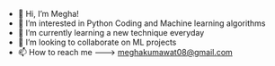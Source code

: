 - 👋 Hi, I’m Megha!
- 👀 I’m interested in Python Coding and Machine learning algorithms
- 🌱 I’m currently learning a new technique everyday
- 💞️ I’m looking to collaborate on ML projects
- 📫 How to reach me ---> meghakumawat08@gmail.com

<!---
meghakumawat08/meghakumawat08 is a ✨ special ✨ repository because its `README.md` (this file) appears on your GitHub profile.
You can click the Preview link to take a look at your changes.
--->
